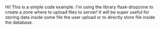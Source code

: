 Hi! This is a simple code example. I'm using the library flask-dropzone to create a zone where to upload files to server! It will be super useful for storing data inside some file the user upload or to directly store file inside the database.
